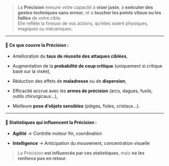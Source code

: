 > La **Précision** mesure votre capacité à **viser juste**, à **exécuter des gestes techniques sans erreur**, et à **toucher les points vitaux ou les failles** de votre cible.  
> Elle reflète la finesse de vos actions, qu’elles soient physiques, magiques ou mécaniques.

---

#### 📌 **Ce que couvre la Précision** :

- Amélioration du **taux de réussite des attaques ciblées**,
    
- Augmentation de la **probabilité de coup critique** (uniquement si critique basé sur la visée),
    
- Réduction des effets de **maladresse** ou de **dispersion**,
    
- Efficacité accrue avec les **armes de précision** (arcs, dagues, fusils, outils chirurgicaux…),
    
- Meilleure **pose d’objets sensibles** (pièges, fioles, cristaux…).
    

---

#### 🔄 **Statistiques qui influencent la Précision** :

- **Agilité** → Contrôle moteur fin, coordination
    
- **Intelligence** → Anticipation du mouvement, concentration visuelle
    

> La Précision **est influencée par ces statistiques**, mais **ne les renforce pas en retour**.